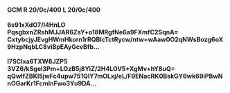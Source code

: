 #### GCM R 20/0c/400 L 20/0c/400
**6s91xXdO7/I4HnLO**<br/>**PqsgbxnZRshMJJAR6ZsY+o18MRgfNe6a9FXmfC2SqnA=**<br/>**CxtybcjyJEvgHWmHkorn1rRQBIcTctRycw/ntw+wAaw0O2qNWsBozg6oX9HzpNqbLC8viBpEAyGcvBfb...**<br/><br/>
**l7SClxa6TXW8JZP5**<br/>**3VZ6/kSgel3Pm+LOzB5j8YiZ/2H4LOV5+XgMv+hY8uQ=**<br/>**qQwlfZBKl5jwFc4upw751QIY7mOLxj/eL/F9ENacRK0BskGY6wk69iPBwNnOGarKr1FcmlnFwo3Yu9DA...**